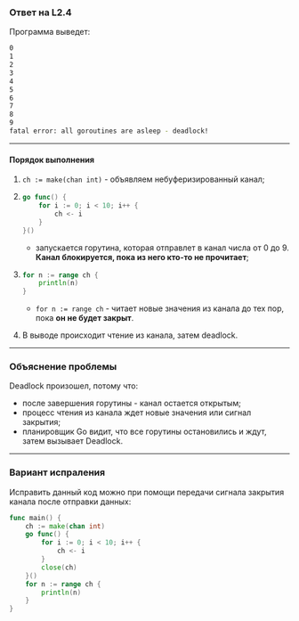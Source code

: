 ### Ответ на L2.4

Программа выведет: 
```bash
0
1
2
3
4
5
6
7
8
9
fatal error: all goroutines are asleep - deadlock!
```

---

#### Порядок выполнения

1. `ch := make(chan int)` - объявляем небуферизированный канал;
2. 
    ```go
	go func() {
		for i := 0; i < 10; i++ {
			ch <- i
		}
	}()
    ```
    - запускается горутина, которая отправлет в канал числа от 0 до 9. **Канал блокируется, пока из него кто-то не прочитает**;

3. 
    ```go
	for n := range ch {
		println(n)
	}
    ```
    - `for n := range ch` - читает новые значения из канала до тех пор, пока **он не будет закрыт**.

4. В выводе происходит чтение из канала, затем deadlock.

---

### Объяснение проблемы

Deadlock произошел, потому что:
- после завершения горутины - канал остается открытым;
- процесс чтения из канала ждет новые значения или сигнал закрытия;
- планировщик Go видит, что все горутины остановились и ждут, затем вызывает Deadlock.  

---

### Вариант испраления

Исправить данный код можно при помощи передачи сигнала закрытия канала после отправки данных:

```go
func main() {
	ch := make(chan int)
	go func() {
		for i := 0; i < 10; i++ {
			ch <- i
		}
        close(ch)
	}()
	for n := range ch {
		println(n)
	}
}
```